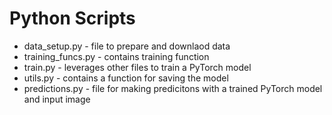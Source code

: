 # Python Scripts

* data_setup.py - file to prepare and downlaod data
* training_funcs.py - contains training function
* train.py - leverages other files to train a PyTorch model
* utils.py - contains a function for saving the model
* predictions.py - file for making predicitons with a trained PyTorch model and input image

